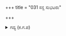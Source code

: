 +++
title = "031 ಸನ್ದ ಸುಭಟರು"

+++

<details><summary>ಗದ್ಯ (ಕ.ಗ.ಪ) </summary>

31. “ಶ್ರೇಷ್ಠವಾದ ವೀರರು ಬನ್ನಿರಿ, ಸ್ವರ್ಗದ ಅಧೀನರಾಗಬಯಸುವವರು ಬನ್ನಿರಿ. ಮನಸ್ಸಿನಿಂದ ಮುಂದೆ ಹೆಜ್ಜೆಯಿಡುವ ಆತುರದವರು ನನ್ನ ಸಂಗಡ ಬನ್ನಿರಿ. ಗಾಯಗೊಂಡಷ್ಟೂ ಹುರುಪಿಗೇಳುವವರು ಇತ್ತ ಬನ್ನಿರಿ. ಇಂದ್ರನ ಸರಿಸಮನಾಗಿ ಅವನ ಸಿಂಹಾಸನವೇರುವ ಅಪೇಕ್ಷೆಯುಳ್ಳವರು ಬನ್ನಿರಿ. ನೀವೆಲ್ಲ ರಣವನ್ನು ಸೇರಿ” ಎಂದು ಕರ್ಣ ತನ್ನ ಬಲಕ್ಕೆ ಹೇಳಿದನು.
</details>

